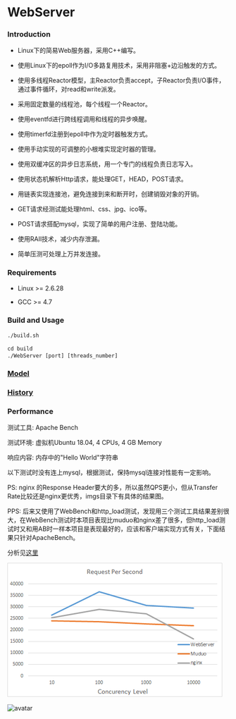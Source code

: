 # WebServer

### Introduction

* Linux下的简易Web服务器，采用C++编写。

* 使用Linux下的epoll作为I/O多路复用技术，采用非阻塞+边沿触发的方式。

* 使用多线程Reactor模型，主Reactor负责accept，子Reactor负责I/O事件，通过事件循环，对read和write派发。

* 采用固定数量的线程池，每个线程一个Reactor。

* 使用eventfd进行跨线程调用和线程的异步唤醒。

* 使用timerfd注册到epoll中作为定时器触发方式。

* 使用手动实现的可调整的小根堆实现定时器的管理。

* 使用双缓冲区的异步日志系统，用一个专门的线程负责日志写入。

* 使用状态机解析Http请求，能处理GET，HEAD，POST请求。

* 用链表实现连接池，避免连接到来和断开时，创建销毁对象的开销。

* GET请求经测试能处理html、css、jpg、ico等。

* POST请求搭配mysql，实现了简单的用户注册、登陆功能。

* 使用RAII技术，减少内存泄漏。

* 简单压测可处理上万并发连接。

### Requirements

* Linux >= 2.6.28

* GCC >= 4.7

### Build and Usage

    ./build.sh

```
cd build
./WebServer [port] [threads_number]
```

### [Model](https://github.com/Raven65/WebServer/blob/master/MODEL.md)

### [History](https://github.com/Raven65/WebServer/blob/master/HISTORY.md)

### Performance

测试工具: Apache Bench

测试环境: 虚拟机Ubuntu 18.04, 4 CPUs, 4 GB Memory

响应内容: 内存中的"Hello World"字符串

以下测试时没有连上mysql，根据测试，保持mysql连接对性能有一定影响。

PS: nginx 的Response Header要大的多，所以虽然QPS更小，但从Transfer Rate比较还是nginx更优秀，imgs目录下有具体的结果图。

PPS: 后来又使用了WebBench和http\_load测试，发现用三个测试工具结果差别很大，在WebBench测试时本项目表现比muduo和nginx差了很多，但http\_load测试时又和用AB时一样本项目是表现最好的，应该和客户端实现方式有关，下面结果只针对ApacheBench。

分析见<a href="https://github.com/Raven65/WebServer/blob/master/HISTORY.md#bench">这里</a>

![avatar](https://github.com/Raven65/WebServer/blob/master/imgs/performance.png)

![avatar](https://github.com/Raven65/WebServer/blob/master/imgs/performanc-keepalive.png)
